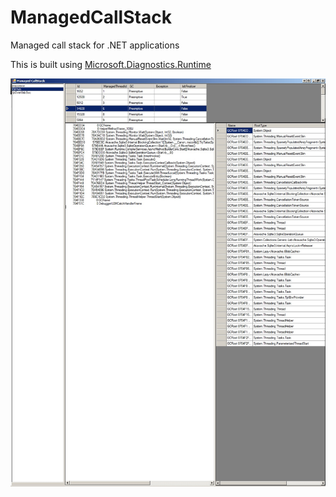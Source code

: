 # ManagedCallStack
Managed call stack for .NET applications

This is built using [Microsoft.Diagnostics.Runtime](https://www.nuget.org/packages/Microsoft.Diagnostics.Runtime/)  


![Preview](screenshot.jpg)
